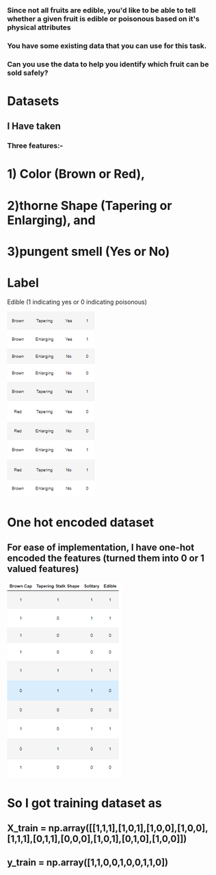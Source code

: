 

 ### Since not all fruits are edible, you'd like to be able to tell whether a given fruit is edible or poisonous based on it's physical attributes
### You have some existing data that you can use for this task.
### Can you use the data to help you identify which fruit can be sold safely?

# Datasets
## I Have taken 
### Three features:-
# 1) Color (Brown or Red),

# 2)thorne Shape (Tapering  or Enlarging), and

# 3)pungent smell (Yes or No)

# Label
Edible (1 indicating yes or 0 indicating poisonous)

![Alt Text](https://github.com/devatroneoptimus/fruit/blob/main/Screenshot%202023-09-02%20170702.png?raw=true)
# One hot encoded dataset
## For ease of implementation, I have one-hot encoded the features (turned them into 0 or 1 valued features)

![Alt Text](https://github.com/devatroneoptimus/fruit/blob/main/Screenshot%202023-09-02%20173836.png?raw=true)
# So I got training dataset as
## X_train = np.array([[1,1,1],[1,0,1],[1,0,0],[1,0,0],[1,1,1],[0,1,1],[0,0,0],[1,0,1],[0,1,0],[1,0,0]])

## y_train = np.array([1,1,0,0,1,0,0,1,1,0])
